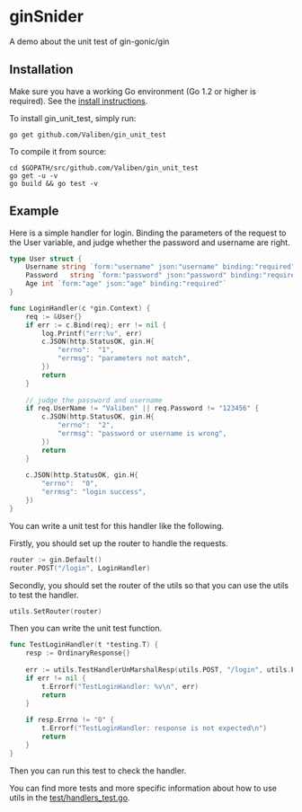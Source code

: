 # ginSnider

A demo about the unit test of gin-gonic/gin

## Installation

Make sure you have a working Go environment (Go 1.2 or higher is required).
See the [install instructions](http://golang.org/doc/install.html).

To install gin_unit_test, simply run:

    go get github.com/Valiben/gin_unit_test

To compile it from source:

    cd $GOPATH/src/github.com/Valiben/gin_unit_test
    go get -u -v
    go build && go test -v

## Example

Here is a simple handler for login. Binding the parameters of the request to the User variable, and judge whether
 the password and username are right.

```go
type User struct {
	Username string `form:"username" json:"username" binding:"required"`
	Password   string `form:"password" json:"password" binding:"required"`
	Age int `form:"age" json:"age" binding:"required"`
}
```
```go
func LoginHandler(c *gin.Context) {
	req := &User{}
	if err := c.Bind(req); err != nil {
		log.Printf("err:%v", err)
		c.JSON(http.StatusOK, gin.H{
			"errno":  "1",
			"errmsg": "parameters not match",
		})
		return
	}
	
	// judge the password and username
	if req.UserName != "Valiben" || req.Password != "123456" {
		c.JSON(http.StatusOK, gin.H{
			"errno":  "2",
			"errmsg": "password or username is wrong",
		})
		return
	}
	
	c.JSON(http.StatusOK, gin.H{
		"errno":  "0",
		"errmsg": "login success",
	})
}
```

You can write a unit test for this handler like the following.

Firstly, you should set up the router to handle the requests.

```go
router := gin.Default()
router.POST("/login", LoginHandler)
```
Secondly, you should set the router of the utils so that you can use the utils to test the handler.

```go
utils.SetRouter(router)
```
Then you can write the unit test function.

```go
func TestLoginHandler(t *testing.T) {
	resp := OrdinaryResponse{}
	
	err := utils.TestHandlerUnMarshalResp(utils.POST, "/login", utils.Form, user, &resp)
	if err != nil {
		t.Errorf("TestLoginHandler: %v\n", err)
		return
	}
	
	if resp.Errno != "0" {
		t.Errorf("TestLoginHandler: response is not expected\n")
		return
	}
}
````

Then you can run this test to check the handler.

You can find more tests and more specific information about how to use utils in the [test/handlers_test.go](https://github.com/Valiben/gin_unit_test/blob/master/test/handlers_test.go).
